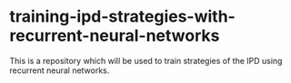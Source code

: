 # training-ipd-strategies-with-recurrent-neural-networks
This is a repository which will be used to train strategies of the IPD using recurrent neural networks.
